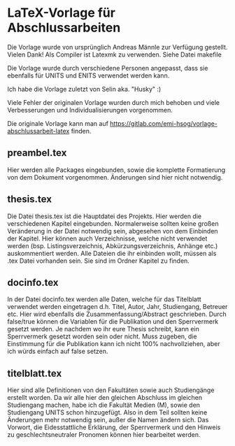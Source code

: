 # LaTeX-Vorlage für Abschlussarbeiten 

Die Vorlage wurde von ursprünglich Andreas Männle zur Verfügung gestellt. Vielen Dank! 
Als Compiler ist Latexmk zu verwenden. Siehe Datei makefile

Die Vorlage wurde durch verschiedene Personen angepasst, dass sie ebenfalls für UNITS und ENITS verwendet werden kann.

Ich habe die Vorlage zuletzt von Selin aka. "Husky" :)

Viele Fehler der originalen Vorlage wurden durch mich behoben und viele Verbesserungen und Individualisierungen vorgenommen.

Die originale Vorlage kann man auf https://gitlab.com/emi-hsog/vorlage-abschlussarbeit-latex finden.

## preambel.tex
Hier werden alle Packages eingebunden, sowie die komplette Formatierung von dem Dokument vorgenommen. Änderungen sind hier nicht notwendig.

## thesis.tex
Die Datei thesis.tex ist die Hauptdatei des Projekts.
Hier werden die verschiedenen Kapitel eingebunden. Normalerweise sollten keine großen Veränderung in der Datei notwendig sein, abgesehen von dem Einbinden der Kapitel. Hier können auch Verzeichnisse, welche nicht verwendet werden (bsp. Listingsverzeichnis, Abkürzungsverzeichnis, Anhänge etc.) auskommentiert werden.
Alle Dateien die ihr einbinden wollt, müssen als .tex Datei vorhanden sein. Sie sind im Ordner Kapitel zu finden.

## docinfo.tex
In der Datei docinfo.tex werden alle Daten, welche für das Titelblatt verwendet werden eingetragen d.h. Titel, Autor, Jahr, Studiengang, Betreuer etc.
Hier wird ebenfalls die Zusammenfassung/Abstract geschrieben. Durch false/true können die Variablen für die Publikation und den Sperrvermerk gesetzt werden. Je nachdem wo ihr eure Thesis schreibt, kann ein Sperrvermerk gesetzt worden sein oder nicht. Muss zugeben, die Einstimmung für die Publikation kann ich nicht 100% nachvollziehen, aber ich würds einfach auf false setzen.

## titelblatt.tex
Hier sind alle Definitionen von den Fakultäten sowie auch Studiengänge erstellt worden. Da wir alle hier den gleichen Abschluss im gleichen Studiengang machen, habe ich die Fakultät Medien (M), sowie den Studiengang UNITS schon hinzugefügt. Also in dem Teil sollten keine Änderungen mehr notwendig sein, außer die Namen ändern sich.
Das Vorwort, die Eidesstattliche Erklärung, der Sperrvermerk und den Hinweis zu geschlechtsneutraler Pronomen können hier bearbeitet werden. 
